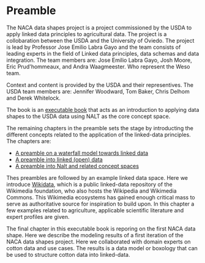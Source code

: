 Preamble
=========
The NACA data shapes project is a project commissioned by the USDA to apply linked data
principles to agricultural data. 
The project is a collobaration between the USDA and the
University of Oviedo. The project is lead by Professor Jose Emilio Labra Gayo and the team consists
of leading experts in the field of Linked data principles, data schemas and data integration. The team
members are: Jose Emilio Labra Gayo, Josh Moore, Eric Prud'hommeaux, and Andra Waagmeester. Who represent the Weso team. 

Context and content is provided by the USDA and their representives. The USDA team members are:
Jennifer Woodward, Tom Baker, Chris Delhom and Derek Whitelock.

The book is an [executable book](https://jupyterbook.org/en/stable/intro.html) that acts as an introduction to applying 
data shapes to the USDA data using NALT as the core concept space. 

The remaining chapters in the preamble sets the stage by introducting the different concepts related to the application of 
the linked-data principles. The chapters are:
- [A preamble on a waterfall model towards linked data](5star.md)
- [A preamble into linked (open) data](ld.md)
- [A preamble into Nalt and related concept spaces](nalt_skos_dc.md)

Thes preambles are followed by an example linked data space. Here we introduce [Wikidata](https://www.wikidata.org/wiki/Wikidata:Main_Page),
which is a public linked-data repository of the Wikimedia foundation, who also hosts the Wikipedia and Wikimedia Commons.
This Wikimedia ecosystems has gained enough critical mass to serve as authoritative source for inspiration to build upon.
In this chapter a few examples related to agriculture, applicable scientific literature and expert profiles are given.

The final chapter in this executable book is reporing on the first NACA data shape. Here we describe the
modeling results of a first iteration of the NACA data shapes project. Here we collaborated with domain experts on cotton data and
use cases. The results is a data model or boxology that can be used to structure cotton data into linked-data. 
